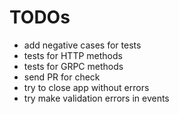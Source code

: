 # TODOs

- add negative cases for tests
- tests for HTTP methods
- tests for GRPC methods
- send PR for check
- try to close app without errors
- try make validation errors in events
